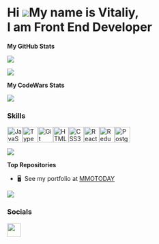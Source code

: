 Hi ![](https://user-images.githubusercontent.com/18350557/176309783-0785949b-9127-417c-8b55-ab5a4333674e.gif)My name is Vitaliy, </br>
I am Front End Developer
===============================================================================================================================


<b>My GitHub Stats</b>
  
![](https://github-readme-stats.vercel.app/api?username=VitVin&show_icons=true&hide=stars,issues,&title_color=0891b2&text_color=0891b2&icon_color=0891b2&bg_color=00000000&hide_border=true&show_icons=true&rank_icon=github)

![](https://github-readme-streak-stats.herokuapp.com/?user=VitVin&stroke=0891b2&background=1c1917&ring=0891b2&fire=0891b2&currStreakNum=0891b2&currStreakLabel=0891b2&sideNums=0891b2&sideLabels=0891b2&dates=0891b2&hide_border=true)


<b>My CodeWars Stats</b>

![](https://www.codewars.com/users/VitVin/badges/large)
### Skills

<p align="left">
<a href="https://developer.mozilla.org/en-US/docs/Web/JavaScript" target="_blank" rel="noreferrer"><img src="https://raw.githubusercontent.com/danielcranney/readme-generator/main/public/icons/skills/javascript-colored.svg" width="36" height="36" alt="JavaScript" /></a><a href="https://www.typescriptlang.org/" target="_blank" rel="noreferrer"><img src="https://raw.githubusercontent.com/danielcranney/readme-generator/main/public/icons/skills/typescript-colored.svg" width="36" height="36" alt="TypeScript" /></a><a href="https://git-scm.com/" target="_blank" rel="noreferrer"><img src="https://raw.githubusercontent.com/danielcranney/readme-generator/main/public/icons/skills/git-colored.svg" width="36" height="36" alt="Git" /></a><a href="https://developer.mozilla.org/en-US/docs/Glossary/HTML5" target="_blank" rel="noreferrer"><img src="https://raw.githubusercontent.com/danielcranney/readme-generator/main/public/icons/skills/html5-colored.svg" width="36" height="36" alt="HTML5" /></a><a href="https://www.w3.org/TR/CSS/#css" target="_blank" rel="noreferrer"><img src="https://raw.githubusercontent.com/danielcranney/readme-generator/main/public/icons/skills/css3-colored.svg" width="36" height="36" alt="CSS3" /></a><a href="https://reactjs.org/" target="_blank" rel="noreferrer"><img src="https://raw.githubusercontent.com/danielcranney/readme-generator/main/public/icons/skills/react-colored.svg" width="36" height="36" alt="React" /></a><a href="https://redux.js.org/" target="_blank" rel="noreferrer"><img src="https://raw.githubusercontent.com/danielcranney/readme-generator/main/public/icons/skills/redux-colored.svg" width="36" height="36" alt="Redux" /></a><a href="https://www.postgresql.org/" target="_blank" rel="noreferrer"><img src="https://raw.githubusercontent.com/danielcranney/readme-generator/main/public/icons/skills/postgresql-colored.svg" width="36" height="36" alt="PostgreSQL" /></a>
</p>

![](https://github-readme-stats.vercel.app/api/top-langs/?username=VitVin&langs_count=3&hide=java&layout=donut-vertical&title_color=0891b2&text_color=0891b2&icon_color=0891b2&bg_color=00000000&hide_border=true&locale=en&custom_title=Top%20%Languages)


  
<b>Top Repositories</b>

* 🖥️  See my portfolio at [MMOTODAY](http://vitvin.github.io/MMOTODAY)

[![](https://github-readme-stats.vercel.app/api/pin/?username=VitVin&repo=MMOToday&title_color=0891b2&text_color=0891b2&icon_color=0891b2&bg_color=1c1917&hide_border=true&locale=en)](https://github.com/VitVin/MMOToday)


### Socials

<p align="left"> <a href="https://www.github.com/VitVin" target="_blank" rel="noreferrer"> <picture> <source media="(prefers-color-scheme: dark)" srcset="https://raw.githubusercontent.com/danielcranney/readme-generator/main/public/icons/socials/github-dark.svg" /> <source media="(prefers-color-scheme: light)" srcset="https://raw.githubusercontent.com/danielcranney/readme-generator/main/public/icons/socials/github.svg" /> <img src="https://raw.githubusercontent.com/danielcranney/readme-generator/main/public/icons/socials/github.svg" width="32" height="32" /> </picture> </a></p>
